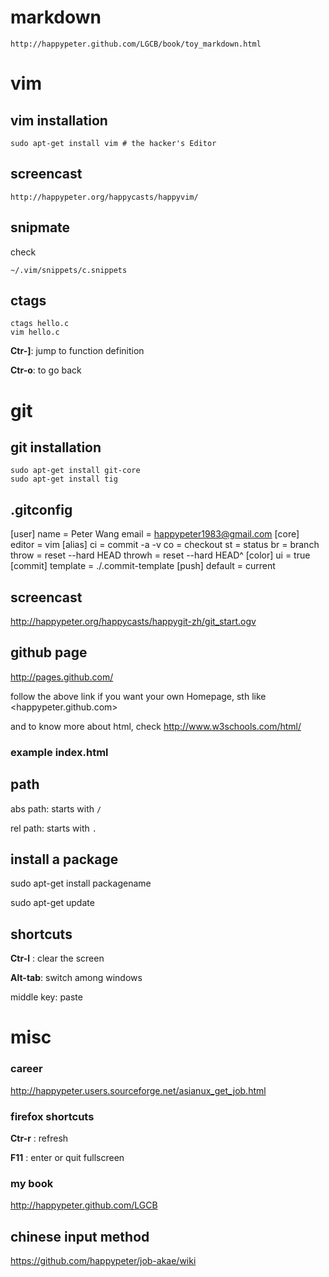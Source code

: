 # markdown

    http://happypeter.github.com/LGCB/book/toy_markdown.html

# vim
## vim installation

    sudo apt-get install vim # the hacker's Editor

## screencast

    http://happypeter.org/happycasts/happyvim/

## snipmate
check
    
    ~/.vim/snippets/c.snippets

## ctags

    ctags hello.c
    vim hello.c

__Ctr-]__: jump to function definition

__Ctr-o__: to go back

# git

## git installation

    sudo apt-get install git-core 
    sudo apt-get install tig
## .gitconfig
[user]
    name = Peter Wang
    email = happypeter1983@gmail.com
[core]
    editor = vim
[alias]
    ci = commit -a -v
    co = checkout
    st = status
    br = branch
    throw = reset --hard HEAD
    throwh = reset --hard HEAD^
[color]
    ui = true
[commit]
    template = ./.commit-template
[push]
    default = current

## screencast

http://happypeter.org/happycasts/happygit-zh/git_start.ogv


## github page

http://pages.github.com/

follow the above link if you want your own Homepage, sth like
<happypeter.github.com>

and to know more about html, check <http://www.w3schools.com/html/>

### example index.html

<head>
<meta http-equiv="Content-type" content="text/html; charset=utf-8">
<title>LGCB</title>
</head>


## path
abs path: starts with `/`

rel path: starts with `.` 

## install a package

sudo apt-get install packagename

sudo apt-get update
## shortcuts

__Ctr-l__ : clear the screen

__Alt-tab__: switch among windows

middle key: paste

# misc
### career
<http://happypeter.users.sourceforge.net/asianux_get_job.html>

### firefox shortcuts 

__Ctr-r__ : refresh

__F11__ : enter or quit fullscreen

### my book

http://happypeter.github.com/LGCB

## chinese input method

https://github.com/happypeter/job-akae/wiki
